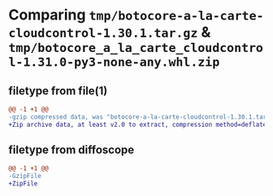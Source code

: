 # Comparing `tmp/botocore-a-la-carte-cloudcontrol-1.30.1.tar.gz` & `tmp/botocore_a_la_carte_cloudcontrol-1.31.0-py3-none-any.whl.zip`

## filetype from file(1)

```diff
@@ -1 +1 @@
-gzip compressed data, was "botocore-a-la-carte-cloudcontrol-1.30.1.tar", last modified: Thu Jul  6 01:44:46 2023, max compression
+Zip archive data, at least v2.0 to extract, compression method=deflate
```

## filetype from diffoscope

```diff
@@ -1 +1 @@
-GzipFile
+ZipFile
```

